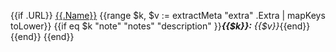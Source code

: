 {{if .URL}}
[{{.Name}}]({{.URL}})
{{range $k, $v := extractMeta "extra" .Extra | mapKeys toLower}}
{{if eq $k "note" "notes" "description" }}_**{{$k}}:** {{$v}}_{{end}}
{{end}}
{{end}}
